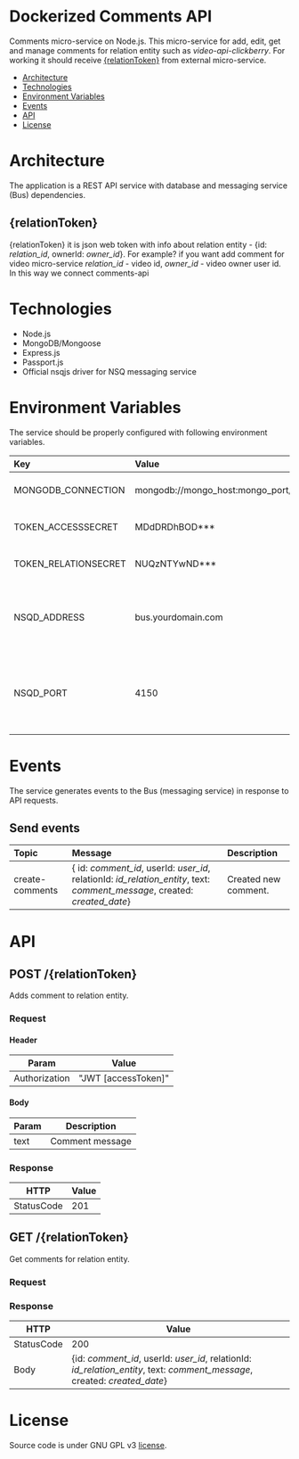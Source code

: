 # Dockerized Comments API
Comments micro-service on Node.js. This micro-service for add, edit, get and manage comments for relation entity such as *video-api-clickberry*. For working it should receive [{relationToken}](#relationToken) from external micro-service.

* [Architecture](#architecture)
* [Technologies](#technologies)
* [Environment Variables](#environment-variables)
* [Events](#events)
* [API](#api)
* [License](#license)

# Architecture
The application is a REST API service with database and messaging service (Bus) dependencies.
## {relationToken}
{relationToken} it is json web token with info about relation entity - {id: *relation_id*, ownerId: *owner_id*}. For example? if you want add comment for video micro-service *relation_id* - video id, *owner_id* - video owner user id. In this way we connect comments-api

# Technologies
* Node.js
* MongoDB/Mongoose
* Express.js
* Passport.js
* Official nsqjs driver for NSQ messaging service

# Environment Variables
The service should be properly configured with following environment variables.

Key | Value | Description
:-- | :-- | :-- 
MONGODB_CONNECTION | mongodb://mongo_host:mongo_port/auth | MongoDB connection string.
TOKEN_ACCESSSECRET | MDdDRDhBOD*** | Access token secret.
TOKEN_RELATIONSECRET | NUQzNTYwND*** | Refresh token secret.
NSQD_ADDRESS | bus.yourdomain.com | A hostname or an IP address of the NSQD running instance.
NSQD_PORT | 4150 | A TCP port number of the NSQD running instance to publish events.

# Events
The service generates events to the Bus (messaging service) in response to API requests.

## Send events

Topic | Message | Description
:-- | :-- | :--
create-comments | { id: *comment_id*, userId: *user_id*, relationId: *id_relation_entity*, text: *comment_message*, created: *created_date*} | Created new comment.

# API
## POST /{relationToken}
Adds comment to relation entity.

### Request
#### Header
| Param   | Value |
|----------|-------------|
| Authorization     | "JWT [accessToken]" |
#### Body
| Param    | Description |
|----------|-------------|
| text    | Comment message       |

### Response
| HTTP       |      Value                                                         |
|------------|--------------------------------------------------------------------|
| StatusCode | 201                                                                |

## GET /{relationToken}
Get comments for relation entity.

### Request
### Response
| HTTP       |      Value                                                         |
|------------|--------------------------------------------------------------------|
| StatusCode  | 200                                                               |
| Body        | {id: *comment_id*, userId: *user_id*, relationId: *id_relation_entity*, text: *comment_message*, created: *created_date*} |

# License
Source code is under GNU GPL v3 [license](LICENSE).
